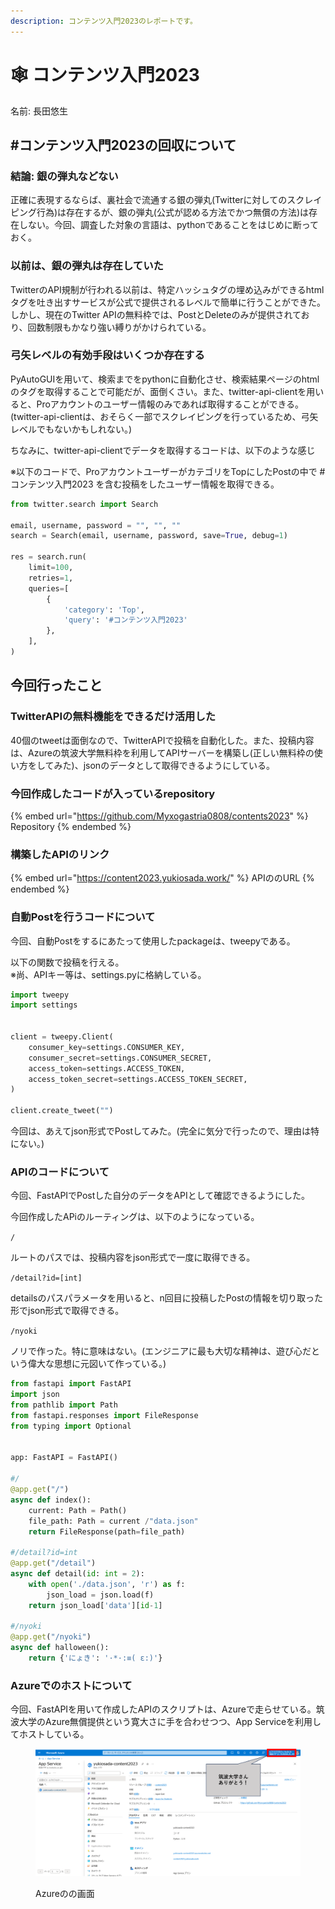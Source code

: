 ```yaml
---
description: コンテンツ入門2023のレポートです。
---
```


# 🕸 コンテンツ入門2023

名前: 長田悠生

## #コンテンツ入門2023の回収について

### 結論: 銀の弾丸などない

正確に表現するならば、裏社会で流通する銀の弾丸(Twitterに対してのスクレイピング行為)は存在するが、銀の弾丸(公式が認める方法でかつ無償の方法)は存在しない。今回、調査した対象の言語は、pythonであることをはじめに断っておく。

### 以前は、銀の弾丸は存在していた

TwitterのAPI規制が行われる以前は、特定ハッシュタグの埋め込みができるhtmlタグを吐き出すサービスが公式で提供されるレベルで簡単に行うことができた。しかし、現在のTwitter APIの無料枠では、PostとDeleteのみが提供されており、回数制限もかなり強い縛りがかけられている。

### 弓矢レベルの有効手段はいくつか存在する

PyAutoGUIを用いて、検索までをpythonに自動化させ、検索結果ページのhtmlのタグを取得することで可能だが、面倒くさい。また、twitter-api-clientを用いると、Proアカウントのユーザー情報のみであれば取得することができる。(twitter-api-clientは、おそらく一部でスクレイピングを行っているため、弓矢レベルでもないかもしれない。)

ちなみに、twitter-api-clientでデータを取得するコードは、以下のような感じ

※以下のコードで、ProアカウントユーザーがカテゴリをTopにしたPostの中で #コンテンツ入門2023 を含む投稿をしたユーザー情報を取得できる。

```python
from twitter.search import Search

email, username, password = "", "", ""
search = Search(email, username, password, save=True, debug=1)

res = search.run(
    limit=100,
    retries=1,
    queries=[
        {
            'category': 'Top',
            'query': '#コンテンツ入門2023'
        },
    ],
)

```

## 今回行ったこと

### TwitterAPIの無料機能をできるだけ活用した

40個のtweetは面倒なので、TwitterAPIで投稿を自動化した。また、投稿内容は、Azureの筑波大学無料枠を利用してAPIサーバーを構築し(正しい無料枠の使い方をしてみた)、jsonのデータとして取得できるようにしている。

### 今回作成したコードが入っているrepository

{% embed url="https://github.com/Myxogastria0808/contents2023" %}
Repository
{% endembed %}

### 構築したAPIのリンク

{% embed url="https://content2023.yukiosada.work/" %}
APIののURL
{% endembed %}

### 自動Postを行うコードについて

今回、自動Postをするにあたって使用したpackageは、tweepyである。

以下の関数で投稿を行える。\
※尚、APIキー等は、settings.pyに格納している。

```python
import tweepy
import settings


client = tweepy.Client(
    consumer_key=settings.CONSUMER_KEY,
    consumer_secret=settings.CONSUMER_SECRET,
    access_token=settings.ACCESS_TOKEN,
    access_token_secret=settings.ACCESS_TOKEN_SECRET,
)

client.create_tweet("")
```

今回は、あえてjson形式でPostしてみた。(完全に気分で行ったので、理由は特にない。)

### APIのコードについて

今回、FastAPIでPostした自分のデータをAPIとして確認できるようにした。

今回作成したAPiのルーティングは、以下のようになっている。

`/`&#x20;

ルートのパスでは、投稿内容をjson形式で一度に取得できる。

`/detail?id=[int]`

detailsのパスパラメータを用いると、n回目に投稿したPostの情報を切り取った形でjson形式で取得できる。

`/nyoki`

ノリで作った。特に意味はない。(エンジニアに最も大切な精神は、遊び心だという偉大な思想に元図いて作っている。)

```python
from fastapi import FastAPI
import json
from pathlib import Path
from fastapi.responses import FileResponse
from typing import Optional


app: FastAPI = FastAPI()

#/
@app.get("/")
async def index():
    current: Path = Path()
    file_path: Path = current /"data.json"
    return FileResponse(path=file_path)

#/detail?id=int
@app.get("/detail")
async def detail(id: int = 2):
    with open('./data.json', 'r') as f:
        json_load = json.load(f)
    return json_load['data'][id-1]

#/nyoki
@app.get("/nyoki")
async def halloween():
    return {'にょき': '·*·:≡( ε:)'}
```

### Azureでのホストについて

今回、FastAPIを用いて作成したAPIのスクリプトは、Azureで走らせている。筑波大学のAzure無償提供という寛大さに手を合わせつつ、App Serviceを利用してホストしている。

<figure><img src=".gitbook/assets/azure.png" alt=""><figcaption><p>Azureのの画面</p></figcaption></figure>

